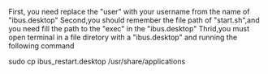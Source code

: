 First, you need replace the "user" with your username from the name of "ibus.desktop"
Second,you should remember the file path of "start.sh",and you need fill the path to the "exec" in the "ibus.desktop"
Thrid,you must open terminal in a file diretory with a "ibus.desktop" and running the following command

sudo cp ibus_restart.desktop /usr/share/applications
